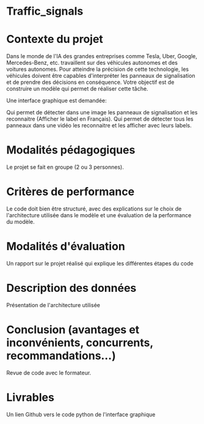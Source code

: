 # Traffic_signals


# Contexte du projet

Dans le monde de l'IA des grandes entreprises comme Tesla, Uber, Google, Mercedes-Benz, etc. travaillent sur des véhicules autonomes et des voitures autonomes. Pour atteindre la précision de cette technologie, les véhicules doivent être capables d'interpréter les panneaux de signalisation et de prendre des décisions en conséquence. Votre objectif est de construire un modèle qui permet de réaliser cette tâche.

Une interface graphique est demandée:

Qui permet de détecter dans une image les panneaux de signalisation et les reconnaitre (Afficher le label en Français).
Qui permet de détecter tous les panneaux dans une vidéo les reconnaitre et les afficher avec leurs labels.
​

# Modalités pédagogiques

Le projet se fait en groupe (2 ou 3 personnes).

# Critères de performance

Le code doit bien être structuré, avec des explications sur le choix de l'architecture utilisée dans le modèle et une évaluation de la performance du modèle.

# Modalités d'évaluation

Un rapport sur le projet réalisé qui explique les différentes étapes du code

# Description des données

Présentation de l'architecture utilisée

# Conclusion (avantages et inconvénients, concurrents, recommandations…)

Revue de code avec le formateur.

# Livrables

Un lien Github vers le code python de l'interface graphique
